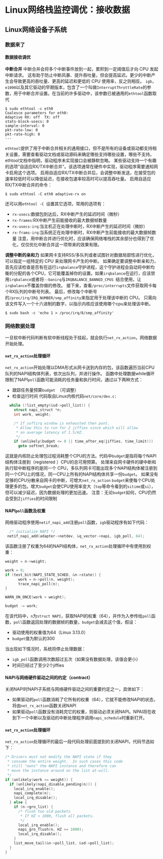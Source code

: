 # Linux网络栈监控调优：接收数据

## Linux网络设备子系统

### 数据来了

#### 数据接收调优

**中断合并**
中断合并会将多个中断事件放到一起，累积到一定阈值后才向 CPU 发起中断请求。
这有助于防止中断风暴、提升吞吐量，但会提高延迟。更少的中断产生会导致更高的吞吐量、更高的延迟和更低的 CPU 使用率，反之则相反。
```igb```，```e1000```以及其它驱动的早期版本，包含了一个叫做```InterruptThrottleRate```的参数，用于中断合并设置。在当前的许多驱动中，该参数已被通用的```ethtool```函数取代

``` shell
$ sudo ethtool -c eth0
Coalesce parameters for eth0:
Adaptive RX: off  TX: off
stats-block-usecs: 0
sample-interval: 0
pkt-rate-low: 0
pkt-rate-high: 0
···
 ```
```ethtool```提供了用于中断合并相关的通用接口，但不是所有的设备或驱动都支持相关设置，需要查看驱动文档或驱动源码来确定哪些支持哪些设置，哪些不支持。ethtool文档中指明，驱动程序未实现接口会被静默忽略。
某些驱动支持一个有趣的选项“自适应RX/TX中断合并”。该选项通常在硬件中实现，驱动程序需要通知网卡启用这个选项。
启用自适应RX/TX中断合并后，会调整中断发送，在接受包的速率较低时可以降低延迟，在接收包速率较高时可以提高吞吐量。
启用自适应RX/TX中断合并的命令：
``` shell
$ sudo ethtool -C eth0 adaptive-rx on
 ```
还可以用```ethtool -C ```设置其它选项，常用的选项有：
- ```rx-usecs```:数据包到达后，RX中断产生的延迟时间（微秒）
- ```rx-frames```:RX中断产生前能接收的最大数据帧数量
- ```rx-usecs-irq```:当主机正在处理中断时，RX中断产生的延迟时间（微妙）
- ```rx-frams-irq```:当系统正在处理中断时，RX中断产生前能接收的最大数据帧数量
注意，用中断合并进行优化时，应该确保网络堆栈的其余部分也得到了优化，仅仅优化中断合并这一项带来的效果有限。

**调整中断的亲和力**
如果网卡支持RSS/多队列或者试图针对数据局部性进行优化，可以指定一组特定的 CPU 来处理网卡产生的中断。
如果确定要调整中断亲和力，首先应该检查是否有在运行```irqbalance```守护进程，这个守护进程会自动将中断均衡的分配的各个CPU，它可能覆盖掉你的设置。如果```irqbalance```在运行，应该禁用```irqbalance```或者将```--banirq```与```IRQBALANCE_BANNED_CPUS ```结合使用，让```irqbalance```不覆盖你做的修改。
接下来，查看```/proc/interrupts```文件获取网卡每个RX队列的中断号列表。
最后，修改每个中断号的```/proc/irq/IRQ_NUMBER/smp_affinity```来指定用于处理该中断的 CPU。
只需向该文件写入一个十六进制的数字，以指示内核应该使用哪个cpu来处理该中断。
``` shell
$ sudo bash -c 'echo 1 > /proc/irq/8/smp_affinity'
 ```
 ### 网络数据处理

 一旦软中断代码判断有软中断线程处于挂起，就会执行```net_rx_action```，网络数据开始处理。
 #### ```net_rx_action```处理循环

 ```net_rx_action```开始处理以DMA形式从网卡送到内存的包，该函数遍历当前CPU队列的NAPI结构体列表，依次出队列，并进行操作。
函数中处理数据while循环限制了NAPI```poll```函数可能消耗的任务量和执行时间，通过以下两种方式：
- 跟踪任务量预算```budget ```（可调整）
- 检查运行时间
代码取自Linux内核代码```net/core/dev.c:```
``` c
  while (!list_empty(&sd->poll_list)) {
    struct napi_struct *n;
    int work, weight;

    /* If softirq window is exhausted then punt.
     * Allow this to run for 2 jiffies since which will allow
     * an average latency of 1.5/HZ.
     */
    if (unlikely(budget <= 0 || time_after_eq(jiffies, time_limit)))
      goto softnet_break;
 ```
 这就是内核防止处理包过程消耗整个CPU的方法。代码中```budget```是指将每个NAPI结构体注册到（registered ）CPU的总可用预算。
 处理来自网卡硬件的硬中断和执行软中断程序的是同一个 CPU，多队列网卡可能出现多个NAPI结构体被注册到同一个CPU上的情况，同一CPU上所有的NAPI结构体共享一份```budget```。
 如果没有足够的CPU分散来自网卡的中断，可增大```net_rx_action``` ```budget```来使每个CPU处理更多的包。增大```budget```会使CPU使用率变大（```top```等命令看到的```sitime```或```si```），但可以减少延迟，因为数据处理的更加迅速。
 注意：无论```budget```如何，CPU仍然会受到2```jiffies```的时间限制
 #### NAPI```poll```函数及权重

 网络驱动程序使用```netif_napi_add```注册```poll```函数，```igb```驱动程序有如下代码：
 ``` c
   /* initialize NAPI */
  netif_napi_add(adapter->netdev, &q_vector->napi, igb_poll, 64);
  ```
  该函数注册了权重为64的NAPI结构体，```net_rx_action```处理循环中有使用到权重：
  ``` c
weight = n->weight;

work = 0;
if (test_bit(NAPI_STATE_SCHED, &n->state)) {
        work = n->poll(n, weight);
        trace_napi_poll(n);
}

WARN_ON_ONCE(work > weight);

budget -= work;
  ```
在该代码中，```n```为```struct NAPI```，获取NAPI的权重（64），并作为入参传给```poll```函数，```poll```函数返回处理的数据帧的数量，```budget```会减去这个值，假设：
- 驱动使用的权重值为64（Linux 3.13.0）
- ```budget```值为默认的300

当出现如下情况时，系统将停止处理数据：
- ```igb_poll```函数调用次数超过五次（如果没有数据处理，该值会更小）
- 时间已经过了至少2个jiffies
#### NAPI与网络硬件驱动之间的约定（contract）

关闭NAPI时NAPI子系统与网络硬件驱动之间的重要约定之一，具体如下：
- 如果驱动的```poll```函数消耗了它所有的权重（64），它就不能修改NAPI的状态，将由```net_rx_action```函数关闭NAPI
- 如果驱动```poll```函数没有消耗完它的权重，则驱动必须关闭NAPI。NPAI将在收到下一个中断以及驱动的中断处理程序调用```napi_schedule```时重新打开。
#### ```net_rx_action```处理循环

```net_rx_action```处理循环的最后一段代码处理前面提到的关闭NAPI，代码节选如下：
``` c
/* Drivers must not modify the NAPI state if they
 * consume the entire weight.  In such cases this code
 * still "owns" the NAPI instance and therefore can
 * move the instance around on the list at-will.
 */
if (unlikely(work == weight)) {
  if (unlikely(napi_disable_pending(n))) {
    local_irq_enable();
    napi_complete(n);
    local_irq_disable();
  } else {
    if (n->gro_list) {
      /* flush too old packets
       * If HZ < 1000, flush all packets.
       */
      local_irq_enable();
      napi_gro_flush(n, HZ >= 1000);
      local_irq_disable();
    }
    list_move_tail(&n->poll_list, &sd->poll_list);
  }
}
 ```
